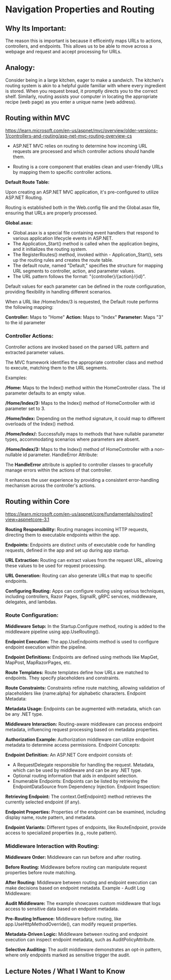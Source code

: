 # Navigation Properties and Routing

## Why Its Important:

The reason this is important is because it efficeintly maps URLs to actions, controllers, and endpoints. This allows us to be able to move across a webpage and request and accept processing for URLs.

## Analogy:

Consider being in a large kitchen, eager to make a sandwich. The kitchen's routing system is akin to a helpful guide familiar with where every ingredient is stored. When you request bread, it promptly directs you to the correct shelf. Similarly, routing assists your computer in locating the appropriate recipe (web page) as you enter a unique name (web address).

## Routing within MVC

<https://learn.microsoft.com/en-us/aspnet/mvc/overview/older-versions-1/controllers-and-routing/asp-net-mvc-routing-overview-cs>

- ASP.NET MVC relies on routing to determine how incoming URL requests are processed and which controller actions should handle them.

- Routing is a core component that enables clean and user-friendly URLs by mapping them to specific controller actions.

**Default Route Table:**

Upon creating an ASP.NET MVC application, it's pre-configured to utilize ASP.NET Routing.

Routing is established both in the Web.config file and the Global.asax file, ensuring that URLs are properly processed.

**Global.asax:**

- Global.asax is a special file containing event handlers that respond to various application lifecycle events in ASP.NET.
- The Application_Start() method is called when the application begins, and it initializes the routing system.
- The RegisterRoutes() method, invoked within - Application_Start(), sets up the routing rules and creates the route table.
- The default route, named "Default," specifies the structure for mapping URL segments to controller, action, and parameter values.
- The URL pattern follows the format: "{controller}/{action}/{id}".

Default values for each parameter can be defined in the route configuration, providing flexibility in handling different scenarios.


When a URL like /Home/Index/3 is requested, the Default route performs the following mapping:

**Controller:** Maps to "Home"
**Action:** Maps to "Index"
**Parameter:** Maps "3" to the id parameter

### Controller Actions:

Controller actions are invoked based on the parsed URL pattern and extracted parameter values.

The MVC framework identifies the appropriate controller class and method to execute, matching them to the URL segments.

Examples:

**/Home:** Maps to the Index() method within the HomeController class. The id parameter defaults to an empty value.

**/Home/Index/3:** Maps to the Index() method of HomeController with id parameter set to 3.

**/Home/Index:** Depending on the method signature, it could map to different overloads of the Index() method.

**/Home/Index/:** Successfully maps to methods that have nullable parameter types, accommodating scenarios where parameters are absent.

**/Home/Index/3:** Maps to the Index() method of HomeController with a non-nullable id parameter.
HandleError Attribute:

The **HandleError** attribute is applied to controller classes to gracefully manage errors within the actions of that controller.

It enhances the user experience by providing a consistent error-handling mechanism across the controller's actions.


## Routing within Core

<https://learn.microsoft.com/en-us/aspnet/core/fundamentals/routing?view=aspnetcore-3.1>


**Routing Responsibility:** Routing manages incoming HTTP requests, directing them to executable endpoints within the app.

**Endpoints:** Endpoints are distinct units of executable code for handling requests, defined in the app and set up during app startup.

**URL Extraction:** Routing can extract values from the request URL, allowing these values to be used for request processing.

**URL Generation:** Routing can also generate URLs that map to specific endpoints.

**Configuring Routing:** Apps can configure routing using various techniques, including controllers, Razor Pages, SignalR, gRPC services, middleware, delegates, and lambdas.

### Route Configuration:

**Middleware Setup:** In the Startup.Configure method, routing is added to the middleware pipeline using app.UseRouting().

**Endpoint Execution:** The app.UseEndpoints method is used to configure endpoint execution within the pipeline.

**Endpoint Definitions:** Endpoints are defined using methods like MapGet, MapPost, MapRazorPages, etc.

**Route Templates:** Route templates define how URLs are matched to endpoints. They specify placeholders and constraints.

**Route Constraints:** Constraints refine route matching, allowing validation of placeholders like {name:alpha} for alphabetic characters.
Endpoint Metadata:

**Metadata Usage:** Endpoints can be augmented with metadata, which can be any .NET type.

**Middleware Interaction:** Routing-aware middleware can process endpoint metadata, influencing request processing based on metadata properties.

**Authorization Example:** Authorization middleware can utilize endpoint metadata to determine access permissions.
Endpoint Concepts:

**Endpoint Definition:** An ASP.NET Core endpoint consists of:

- A RequestDelegate responsible for handling the request.
Metadata, which can be used by middleware and can be any .NET type.
- Optional routing information that aids in endpoint selection.
- Enumerable Endpoints: Endpoints can be listed by retrieving the EndpointDataSource from Dependency Injection.
Endpoint Inspection:

**Retrieving Endpoint:** The context.GetEndpoint() method retrieves the currently selected endpoint (if any).

**Endpoint Properties:** Properties of the endpoint can be examined, including display name, route pattern, and metadata.

**Endpoint Variants:** Different types of endpoints, like RouteEndpoint, provide access to specialized properties (e.g., route pattern).

### Middleware Interaction with Routing:

**Middleware Order:** Middleware can run before and after routing.

**Before Routing:** Middleware before routing can manipulate request properties before route matching.

**After Routing:** Middleware between routing and endpoint execution can make decisions based on endpoint metadata.
Example - Audit Log Middleware:

**Audit Middleware:** The example showcases custom middleware that logs access to sensitive data based on endpoint metadata.

**Pre-Routing Influence:** Middleware before routing, like app.UseHttpMethodOverride(), can modify request properties.

**Metadata-Driven Logic:** Middleware between routing and endpoint execution can inspect endpoint metadata, such as AuditPolicyAttribute.

**Selective Auditing:** The audit middleware demonstrates an opt-in pattern, where only endpoints marked as sensitive trigger the audit.

## Lecture Notes / What I Want to Know